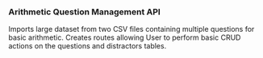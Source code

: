 ### Arithmetic Question Management API

Imports large dataset from two CSV files containing multiple questions for basic arithmetic. Creates routes allowing User to perform basic CRUD actions on the questions and distractors tables.
